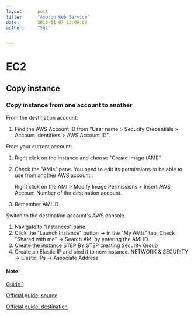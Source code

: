 ```yaml
---
layout:     post
title:      "Amazon Web Service"
date:       2016-11-07 12:00:00
author:     "Shi"


---
```




# EC2

## Copy instance

### Copy instance from one account to another

From the destination account: 

1. Find the AWS Account ID from "User name > Security Credentials > Account Identifiers > AWS Account ID".

From your current account: 

1. Right click on the instance and choose "Create Image (AMI)"

2. Check the "AMIs" pane. You need to edit its permissions to be able to use from another AWS account : 

   Right click on the AMI > Modify Image Permissions > Insert AWS Account Number of the destination account.

3. Remember AMI ID

Switch to the destination account's AWS console. 

1. Navigate to "Instances" pane. 
2. Click the "Launch Instance" button -> in the "My AMIs" tab, Check "Shared with me" -> Search AMI by entering the AMI ID.
3. Create the instance STEP BY STEP creating Security Group
4. Create an Elastic IP and bind it to new instance. NETWORK & SECURITY -> Elastic IPs -> Associate Address 

#### Note:

[Guide 1](https://knackforge.com/blog/sivaji/how-move-aws-ec2-instance-one-account-another)

[Official guide: source](http://docs.aws.amazon.com/AWSEC2/latest/UserGuide/sharingamis-explicit.html)

[Official guide: destination](http://docs.aws.amazon.com/AWSEC2/latest/UserGuide/usingsharedamis-finding.html)